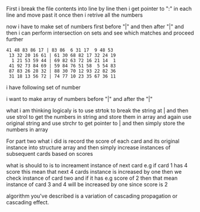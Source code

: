 First i break the file contents into line by line
then i get pointer to ":" in each line and move past it once
then i retrive all the numbers 

now i have to make set of numbers first before "|" and then after "|" and then i can perform
intersection on sets and see which matches and proceed further


```
41 48 83 86 17 | 83 86  6 31 17  9 48 53
 13 32 20 16 61 | 61 30 68 82 17 32 24 19
  1 21 53 59 44 | 69 82 63 72 16 21 14  1
 41 92 73 84 69 | 59 84 76 51 58  5 54 83
 87 83 26 28 32 | 88 30 70 12 93 22 82 36
 31 18 13 56 72 | 74 77 10 23 35 67 36 11
```

i have following set of number 

i want to make array of numbers before "|" and after the "|"

what i am thinking logicaly is to use strtok to break the string at | 
and then use strol to get the numbers in string and store them in array
and again use original string and use strchr to get pointer to | and 
then simply store the numbers in array 


For part two what i did is record the score of each card and its original instance into 
structure array and then simply increase instances of subsequent cards based on scores

what is should to is to increament instance of next card 
e.g if card 1 has 4 score this mean that next 4 cards instance is increased by one
then we check instance of card two and if it has e.g score of 2 then that mean instance of card 3 and 4 will be increased by one since score is 2 

algorithm you've described is a variation of cascading propagation or cascading effect.
